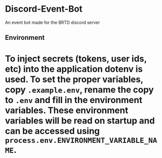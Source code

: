 # Discord-Event-Bot
An event bot made for the BRTD discord server

## Environment

To inject secrets (tokens, user ids, etc) into the application dotenv is used. To set the proper variables, copy `.example.env`, rename the copy to `.env` and fill in the environment variables. These environment variables will be read on startup and can be accessed using `process.env.ENVIRONMENT_VARIABLE_NAME`.
=======

